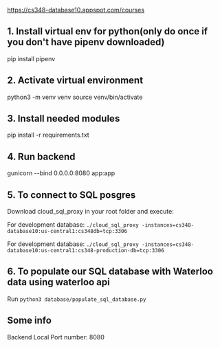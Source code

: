 https://cs348-database10.appspot.com/courses


## 1. Install virtual env for python(only do once if you don't have pipenv downloaded)
pip install pipenv

## 2. Activate virtual environment
python3 -m venv venv
source venv/bin/activate

## 3. Install needed modules
pip install -r requirements.txt

## 4. Run backend
gunicorn --bind 0.0.0.0:8080 app:app

## 5. To connect to SQL posgres
Download cloud_sql_proxy in your root folder and execute:

For development database:
`./cloud_sql_proxy -instances=cs348-database10:us-central1:cs348db=tcp:3306`

For development database:
`./cloud_sql_proxy -instances=cs348-database10:us-central1:cs348-production-db=tcp:3306`

## 6. To populate our SQL database with Waterloo data using waterloo api
Run `python3 database/populate_sql_database.py`

## Some info
Backend Local Port number: 8080
